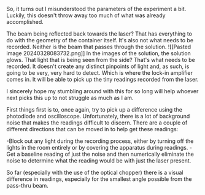 So, it turns out I misunderstood the parameters of the experiment a bit. Luckily, this doesn't throw away too much of what was already accomplished. 

The beam being reflected back towards the laser? That has everything to do with the geometry of the container itself. It's also not what needs to be recorded. Neither is the beam that passes through the solution.
![[Pasted image 20240328083732.png]]
In the images of the solution, the solution glows. That light that is being seen from the side? That's what needs to be recorded. It doesn't create any distinct pinpoints of light and, as such, is going to be very, very hard to detect. Which is where the lock-in amplifier comes in. It will be able to pick up the tiny readings recorded from the laser.

I sincerely hope my stumbling around with this for so long will help whoever next picks this up to not struggle as much as I am.

First things first is to, once again, try to pick up a difference using the photodiode and oscilloscope. Unfortunately, there is a lot of background noise that makes the readings difficult to discern. There are a couple of different directions that can be moved in to help get these readings:

-Block out any light during the recording process, either by turning off the lights in the room entirely or by covering the apparatus during readings.
-Get a baseline reading of just the noise and then numerically eliminate the noise to determine what the reading would be with just the laser present.

So far (especially with the use of the optical chopper) there is a visual difference in readings, especially for the smallest angle possible from the pass-thru beam. 